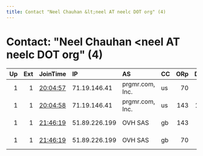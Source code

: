```yaml
---
title: Contact "Neel Chauhan &lt;neel AT neelc DOT org" (4)
---
```


# Contact: "Neel Chauhan &lt;neel AT neelc DOT org" (4)

|   Up |   Ext | JoinTime                                                                                            | IP            | AS              | CC   |   ORp |   Dirp | OS   | Version       | Nickname     |   eFamMembers |
|-----:|------:|:----------------------------------------------------------------------------------------------------|:--------------|:----------------|:-----|------:|-------:|:-----|:--------------|:-------------|--------------:|
|    1 |     1 | [20:04:57](https://metrics.torproject.org/rs.html#details/4699FAFA0AE23ABEE5FC2F0430785EB5258F7148) | 71.19.146.41  | prgmr.com, Inc. | us   |    70 |     23 | BSD  | 0.4.3.3-alpha | NeelTorExitB |             6 |
|    1 |     1 | [20:04:58](https://metrics.torproject.org/rs.html#details/D990B1AC0C18709BC3B2A28DFF1C4C64124559BC) | 71.19.146.41  | prgmr.com, Inc. | us   |   143 |    110 | BSD  | 0.4.3.3-alpha | NeelTorExitA |             6 |
|    1 |     1 | [21:46:19](https://metrics.torproject.org/rs.html#details/71AC7C569EB2C956BDD5B3D4ECCA1ECA1BEA69AA) | 51.89.226.199 | OVH SAS         | gb   |   143 |     80 | BSD  | 0.4.3.3-alpha | NeelTorExitC |             6 |
|    1 |     1 | [21:46:19](https://metrics.torproject.org/rs.html#details/9711117285EB9A27D71C03AD59CE46E816D90B24) | 51.89.226.199 | OVH SAS         | gb   |    70 |     23 | BSD  | 0.4.3.3-alpha | NeelTorExitD |             6 |
